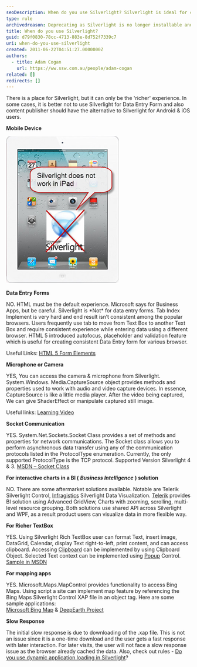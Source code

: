 ```yaml
---
seoDescription: When do you use Silverlight? Silverlight is ideal for creating a richer experience, but it's not suitable for data entry forms or Android and iOS users. Instead, HTML 5 should be the default experience for business apps.
type: rule
archivedreason: Deprecating as Silverlight is no longer installable and has been deprecated for 10 years.
title: When do you use Silverlight?
guid: d79f0830-78cc-4713-883e-8d752f7339c7
uri: when-do-you-use-silverlight
created: 2011-06-22T04:51:27.0000000Z
authors:
  - title: Adam Cogan
    url: https://ww.ssw.com.au/people/adam-cogan
related: []
redirects: []
---
```


There is a place for Silverlight, but it can only be the 'richer' experience. In some cases, it is better not to use Silverlight for Data Entry Form and also content publisher should have the alternative to Silverlight for Android & iOS users.

<!--endintro-->

**Mobile Device**

![Figure: Silverlight does not work on an iPad, It can't be the only experience](SilverlightInIPad.png)

**Data Entry Forms**

NO. HTML must be the default experience. Microsoft says for Business Apps, but be careful. Silverlight is \*Not\* for data entry forms. Tab Index Implement is very hard and end result isn’t consistent among the popular browsers. Users frequently use tab to move from Text Box to another Text Box and require consistent experience while entering data using a different browser. HTML 5 introduced autofocus, placeholder and validation feature which is useful for creating consistent Data Entry form for various browser.

Useful Links:
[HTML 5 Form Elements](https://www.w3schools.com/html/html_form_elements.asp)

**Microphone or Camera**

YES, You can access the camera & microphone from Silverlight. System.Windows. Media.CaptureSource object provides methods and properties used to work with audio and video capture devices. In essence, CaptureSource is like a little media player. After the video being captured, We can give ShaderEffect or manipulate captured still image.

Useful links:
[Learning Video](http://www.silverlight.net/learn/videos/silverlight-4-videos/access-web-camera-microphone/)

**Socket Communication**

YES. System.Net.Sockets.Socket Class provides a set of methods and properties for network communications. The Socket class allows you to perform asynchronous data transfer using any of the communication protocols listed in the ProtocolType enumeration. Currently, the only supported ProtocolType is the TCP protocol. Supported Version Silverlight 4 & 3.
[MSDN – Socket Class](http://msdn.microsoft.com/en-us/library/system.net.sockets.socket%28v=vs.95%29.aspx)

**For interactive charts in a BI (** **_Business Intelligence_** **) solution**

NO. There are some aftermarket solutions available. Notable are Telerik Silverlight Control, [Infragistics](http://www.infragistics.com/dotnet/netadvantage/silverlight/data-visualization.aspx) Silverlight Data Visualization.
[Telerik](http://www.telerik.com/products/new-silverlight-controls.aspx) provides BI solution using Advanced GridView, Charts with zooming, scrolling, multi-level resource grouping. Both solutions use shared API across Silverlight and WPF, as a result product users can visualize data in more flexible way.

**For Richer TextBox**

YES. Using Silverlight Rich TextBox user can format Text, insert image, DataGrid, Calendar, display Text right-to-left, print content, and can access clipboard. Accessing
[Clipboard](http://msdn.microsoft.com/en-us/library/system.windows.clipboard%28v=vs.95%29.aspx) can be implemented by using Clipboard Object. Selected Text context can be implemented using
[Popup](http://msdn.microsoft.com/en-us/library/system.windows.controls.primitives.popup%28v=vs.95%29.aspx) Control.
[Sample in MSDN](http://msdn.microsoft.com/en-us/library/ff426926%28v=vs.95%29.aspx)

**For mapping apps**

YES. Microsoft.Maps.MapControl provides functionality to access Bing Maps. Using script a site can implement map feature by referencing the Bing Maps Silverlight Control XAP file in an object tag. Here are some sample applications:  
 [Microsoft Bing Map](http://www.microsoft.com/maps/isdk/silverlight/) &
[DeepEarth Project](http://deepearth.codeplex.com/)

**Slow Response**

The initial slow response is due to downloading of the .xap file. This is not an issue since it is a one-time download and the user gets a fast response with later interaction. For later visits, the user will not face a slow response issue as the browser already cached the data. Also, check out rules -
[Do you use dynamic application loading in Silverlight](/do-you-use-dynamic-application-loading-in-silverlight)?
